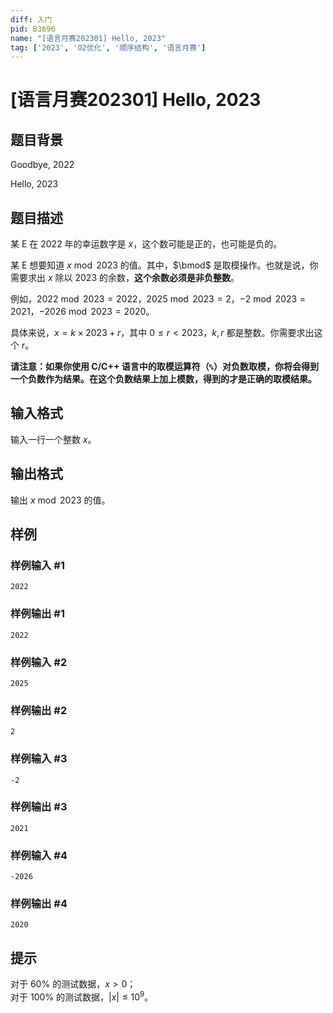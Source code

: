 ```yaml
---
diff: 入门
pid: B3696
name: "[语言月赛202301] Hello, 2023"
tag: ['2023', 'O2优化', '顺序结构', '语言月赛']
---
```

# [语言月赛202301] Hello, 2023
## 题目背景

Goodbye, 2022

Hello, 2023
## 题目描述

某 E 在 2022 年的幸运数字是 $x$，这个数可能是正的，也可能是负的。

某 E 想要知道 $x \bmod 2023$ 的值。其中，$\bmod$ 是取模操作。也就是说，你需要求出 $x$ 除以 $2023$ 的余数，**这个余数必须是非负整数**。

例如，$2022 \bmod 2023 = 2022$，$2025 \bmod 2023 = 2$，$-2 \bmod 2023 = 2021$，$-2026 \bmod 2023 = 2020$。

具体来说，$x = k \times 2023 + r$，其中 $0 \le r < 2023$，$k,r$ 都是整数。你需要求出这个 $r$。

**请注意：如果你使用 C/C++ 语言中的取模运算符（$\texttt{\%}$）对负数取模，你将会得到一个负数作为结果。在这个负数结果上加上模数，得到的才是正确的取模结果。**
## 输入格式

输入一行一个整数 $x$。
## 输出格式

输出 $x \bmod 2023$ 的值。
## 样例

### 样例输入 #1
```
2022
```
### 样例输出 #1
```
2022
```
### 样例输入 #2
```
2025
```
### 样例输出 #2
```
2
```
### 样例输入 #3
```
-2
```
### 样例输出 #3
```
2021
```
### 样例输入 #4
```
-2026
```
### 样例输出 #4
```
2020
```
## 提示

对于 $60\%$ 的测试数据，$x > 0$；  
对于 $100\%$ 的测试数据，$|x| \le 10^9$。
